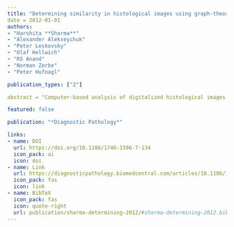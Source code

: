```yaml
---
title: "Determining similarity in histological images using graph-theoretic description and matching methods for content-based image retrieval in medical diagnostics"
date = 2012-01-01
authors:
- "Harshita **Sharma**"
- "Alexander Alekseychuk"
- "Peter Leskovsky"
- "Olaf Hellwich"
- "RS Anand"
- "Norman Zerbe"
- "Peter Hufnagl"

publication_types: ["2"]

abstract = "Computer-based analysis of digitalized histological images has been gaining increasing attention, due to their extensive use in research and routine practice. The article aims to contribute towards the description and retrieval of histological images by employing a structural method using graphs. Due to their expressive ability, graphs are considered as a powerful and versatile representation formalism and have obtained a growing consideration especially by the image processing and computer vision community."

featured: false

publication: "*Diagnostic Pathology*"

links:
- name: DOI
  url: https://doi.org/10.1186/1746-1596-7-134
  icon_pack: ai
  icon: doi
- name: Link
  url: https://diagnosticpathology.biomedcentral.com/articles/10.1186/1746-1596-7-134
  icon_pack: fas
  icon: link
- name: BibTeX
  icon_pack: fas
  icon: quote-right
  url: publication/sharma-determining-2012/#sharma-determining-2012.bib
---
```


